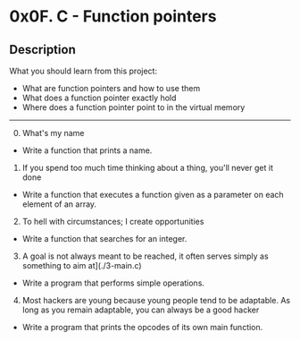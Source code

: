 # 0x0F. C - Function pointers

## Description
What you should learn from this project:

* What are function pointers and how to use them
* What does a function pointer exactly hold
* Where does a function pointer point to in the virtual memory

---

0. What's my name
* Write a function that prints a name.


1. If you spend too much time thinking about a thing, you'll never get it done
* Write a function that executes a function given as a parameter on each element of an array.


2. To hell with circumstances; I create opportunities
* Write a function that searches for an integer.


3. A goal is not always meant to be reached, it often serves simply as something to aim at](./3-main.c)
* Write a program that performs simple operations.


4. Most hackers are young because young people tend to be adaptable. As long as you remain adaptable, you can always be a good hacker
* Write a program that prints the opcodes of its own main function.

